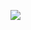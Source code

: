 <!--
id: 3981140400
link: http://jreed91.tumblr.com/post/3981140400/cant-wait-to-see-the-full-concert-sounded-so-sick
slug: cant-wait-to-see-the-full-concert-sounded-so-sick
date: Sun Mar 20 2011 09:10:34 GMT-0500 (CDT)
publish: 2011-03-020
tags: 
title: Can&#8217;t wait to see the full concert sounded so sick
-->


![](http://25.media.tumblr.com/tumblr_lid0mi7ePw1qi8pkco1_1280.jpg)

